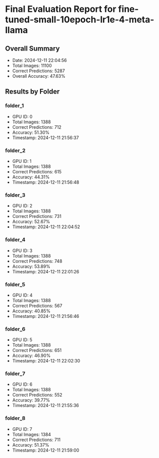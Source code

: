 # Final Evaluation Report for fine-tuned-small-10epoch-lr1e-4-meta-llama

## Overall Summary
- Date: 2024-12-11 22:04:56
- Total Images: 11100
- Correct Predictions: 5287
- Overall Accuracy: 47.63%

## Results by Folder

### folder_1
- GPU ID: 0
- Total Images: 1388
- Correct Predictions: 712
- Accuracy: 51.30%
- Timestamp: 2024-12-11 21:56:37

### folder_2
- GPU ID: 1
- Total Images: 1388
- Correct Predictions: 615
- Accuracy: 44.31%
- Timestamp: 2024-12-11 21:56:48

### folder_3
- GPU ID: 2
- Total Images: 1388
- Correct Predictions: 731
- Accuracy: 52.67%
- Timestamp: 2024-12-11 22:04:52

### folder_4
- GPU ID: 3
- Total Images: 1388
- Correct Predictions: 748
- Accuracy: 53.89%
- Timestamp: 2024-12-11 22:01:26

### folder_5
- GPU ID: 4
- Total Images: 1388
- Correct Predictions: 567
- Accuracy: 40.85%
- Timestamp: 2024-12-11 21:56:46

### folder_6
- GPU ID: 5
- Total Images: 1388
- Correct Predictions: 651
- Accuracy: 46.90%
- Timestamp: 2024-12-11 22:02:30

### folder_7
- GPU ID: 6
- Total Images: 1388
- Correct Predictions: 552
- Accuracy: 39.77%
- Timestamp: 2024-12-11 21:55:36

### folder_8
- GPU ID: 7
- Total Images: 1384
- Correct Predictions: 711
- Accuracy: 51.37%
- Timestamp: 2024-12-11 21:59:00

